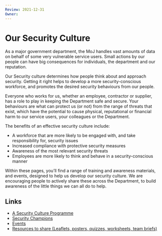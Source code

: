 ```yaml
---
Review: 2021-12-31
Owner:
---
```


# Our Security Culture

As a major government department, the MoJ handles vast amounts of data on behalf of some very vulnerable service users. Small actions by our people can have big consequences for individuals, the department and our reputation.

Our Security culture determines how people think about and approach security. Getting it right helps to develop a more security-conscious workforce, and promotes the desired security behaviours from our people.

Everyone who works for us, whether an employee, contractor or supplier, has a role to play in keeping the Department safe and secure. Your behaviours are what can protect us (or not) from the range of threats that exist, which have the potential to cause physical, reputational or financial harm to our service users, your colleagues or the Department.

The benefits of an effective security culture include:

- A workforce that are more likely to be engaged with, and take responsibility for, security issues
- Increased compliance with protective security measures
- Awareness of the most relevant security threats
- Employees are more likely to think and behave in a security-conscious manner

Within these pages, you’ll find a range of training and awareness materials, and events, designed to help us develop our security culture. We are encouraging people to actively share these across the Department, to build awareness of the little things we can all do to help.

## Links

- [A Security Culture Programme](../security-culture-programme)
- [Security Champions](https://github.com/ministryofjustice/security-guidance/blob/Local/culture/security-champions.md)
- [Events](https://github.com/ministryofjustice/security-guidance/blob/Local/culture/events.md)
- [Resources to share (Leaflets, posters, quizzes, worksheets, team briefs)](https://github.com/ministryofjustice/security-guidance/blob/Local/culture/resources.md)
